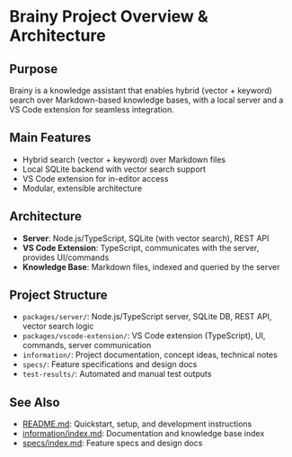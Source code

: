 # Brainy Project Overview & Architecture

## Purpose
Brainy is a knowledge assistant that enables hybrid (vector + keyword) search over Markdown-based knowledge bases, with a local server and a VS Code extension for seamless integration.

## Main Features
- Hybrid search (vector + keyword) over Markdown files
- Local SQLite backend with vector search support
- VS Code extension for in-editor access
- Modular, extensible architecture

## Architecture
- **Server**: Node.js/TypeScript, SQLite (with vector search), REST API
- **VS Code Extension**: TypeScript, communicates with the server, provides UI/commands
- **Knowledge Base**: Markdown files, indexed and queried by the server

## Project Structure
- `packages/server/`: Node.js/TypeScript server, SQLite DB, REST API, vector search logic
- `packages/vscode-extension/`: VS Code extension (TypeScript), UI, commands, server communication
- `information/`: Project documentation, concept ideas, technical notes
- `specs/`: Feature specifications and design docs
- `test-results/`: Automated and manual test outputs

## See Also
- [README.md](README.md): Quickstart, setup, and development instructions
- [information/index.md](information/index.md): Documentation and knowledge base index
- [specs/index.md](specs/index.md): Feature specs and design docs
